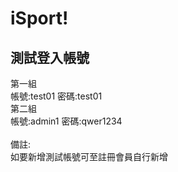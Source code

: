 # iSport!
## 測試登入帳號
第一組</br>
帳號:test01
密碼:test01
</br>
第二組</br>
帳號:admin1
密碼:qwer1234
</br>
</br>
備註:
</br>
如要新增測試帳號可至註冊會員自行新增


